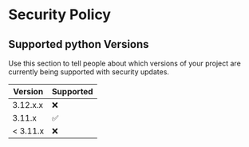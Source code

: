 # Security Policy

## Supported python Versions

Use this section to tell people about which versions of your project are
currently being supported with security updates.

| Version | Supported          |
| ------- | ------------------ |
| 3.12.x.x   | :x: |
| 3.11.x   | :white_check_mark: |
| < 3.11.x   | :x:                |
